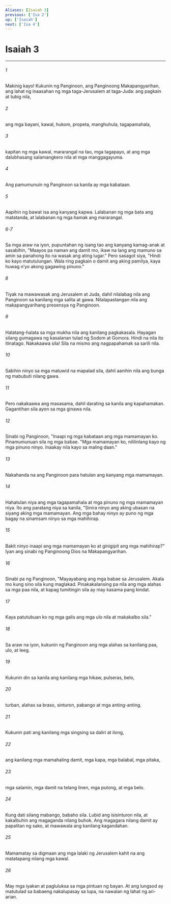 ```yaml
---
Aliases: [Isaiah 3]
previous: ['Isa 2']
up: ['Isaiah']
next: ['Isa 4']
---
```

# Isaiah 3

***

###### 1
Makinig kayo! Kukunin ng Panginoon, ang Panginoong Makapangyarihan, ang lahat ng inaasahan ng mga taga-Jerusalem at taga-Juda: ang pagkain at tubig nila, 

###### 2
ang mga bayani, kawal, hukom, propeta, manghuhula, tagapamahala, 

###### 3
kapitan ng mga kawal, mararangal na tao, mga tagapayo, at ang mga dalubhasang salamangkero nila at mga manggagayuma. 

###### 4
Ang pamumunuin ng Panginoon sa kanila ay mga kabataan. 

###### 5
Aapihin ng bawat isa ang kanyang kapwa. Lalabanan ng mga bata ang matatanda, at lalabanan ng mga hamak ang mararangal.

###### 6-7
Sa mga araw na iyon, pupuntahan ng isang tao ang kanyang kamag-anak at sasabihin, "Maayos pa naman ang damit mo, ikaw na lang ang mamuno sa amin sa panahong ito na wasak ang ating lugar." Pero sasagot siya, "Hindi ko kayo matutulungan. Wala ring pagkain o damit ang aking pamilya, kaya huwag nʼyo akong gagawing pinuno." 

###### 8
Tiyak na mawawasak ang Jerusalem at Juda, dahil nilalabag nila ang Panginoon sa kanilang mga salita at gawa. Nilalapastangan nila ang makapangyarihang presensya ng Panginoon. 

###### 9
Halatang-halata sa mga mukha nila ang kanilang pagkakasala. Hayagan silang gumagawa ng kasalanan tulad ng Sodom at Gomora. Hindi na nila ito itinatago. Nakakaawa sila! Sila na mismo ang nagpapahamak sa sarili nila. 

###### 10
Sabihin ninyo sa mga matuwid na mapalad sila, dahil aanihin nila ang bunga ng mabubuti nilang gawa. 

###### 11
Pero nakakaawa ang masasama, dahil darating sa kanila ang kapahamakan. Gagantihan sila ayon sa mga ginawa nila. 

###### 12
Sinabi ng Panginoon, "Inaapi ng mga kabataan ang mga mamamayan ko. Pinamumunuan sila ng mga babae. "Mga mamamayan ko, nililinlang kayo ng mga pinuno ninyo. Inaakay nila kayo sa maling daan." 

###### 13
Nakahanda na ang Panginoon para hatulan ang kanyang mga mamamayan. 

###### 14
Hahatulan niya ang mga tagapamahala at mga pinuno ng mga mamamayan niya. Ito ang paratang niya sa kanila, "Sinira ninyo ang aking ubasan na siyang aking mga mamamayan. Ang mga bahay ninyo ay puno ng mga bagay na sinamsam ninyo sa mga mahihirap. 

###### 15
Bakit ninyo inaapi ang mga mamamayan ko at ginigipit ang mga mahihirap?" Iyan ang sinabi ng Panginoong Dios na Makapangyarihan. 

###### 16
Sinabi pa ng Panginoon, "Mayayabang ang mga babae sa Jerusalem. Akala mo kung sino sila kung maglakad. Pinakakalansing pa nila ang mga alahas sa mga paa nila, at kapag tumitingin sila ay may kasama pang kindat. 

###### 17
Kaya patutubuan ko ng mga galis ang mga ulo nila at makakalbo sila." 

###### 18
Sa araw na iyon, kukunin ng Panginoon ang mga alahas sa kanilang paa, ulo, at leeg. 

###### 19
Kukunin din sa kanila ang kanilang mga hikaw, pulseras, belo, 

###### 20
turban, alahas sa braso, sinturon, pabango at mga anting-anting. 

###### 21
Kukunin pati ang kanilang mga singsing sa daliri at ilong, 

###### 22
ang kanilang mga mamahaling damit, mga kapa, mga balabal, mga pitaka, 

###### 23
mga salamin, mga damit na telang linen, mga putong, at mga belo. 

###### 24
Kung dati silang mabango, babaho sila. Lubid ang isisinturon nila, at kakalbuhin ang magaganda nilang buhok. Ang magagara nilang damit ay papalitan ng sako, at mawawala ang kanilang kagandahan. 

###### 25
Mamamatay sa digmaan ang mga lalaki ng Jerusalem kahit na ang matatapang nilang mga kawal. 

###### 26
May mga iyakan at pagluluksa sa mga pintuan ng bayan. At ang lungsod ay matutulad sa babaeng nakalupasay sa lupa, na nawalan ng lahat ng ari-arian.

